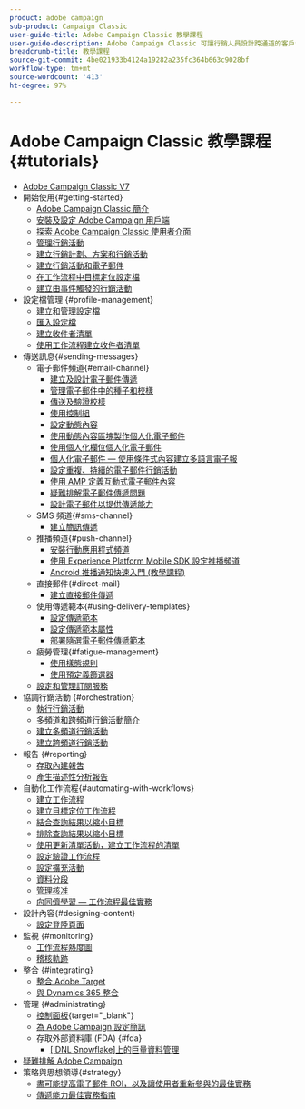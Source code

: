 ```yaml
---
product: adobe campaign
sub-product: Campaign Classic
user-guide-title: Adobe Campaign Classic 教學課程
user-guide-description: Adobe Campaign Classic 可讓行銷人員設計跨通道的客戶體驗，並提供視覺化促銷活動協調、即時互動管理和跨通道執行的環境。
breadcrumb-title: 教學課程
source-git-commit: 4be021933b4124a19282a235fc364b663c9028bf
workflow-type: tm+mt
source-wordcount: '413'
ht-degree: 97%

---
```



# Adobe Campaign Classic 教學課程 {#tutorials}

+ [Adobe Campaign Classic V7](/help/overview.md)
+ 開始使用{#getting-started}
   + [Adobe Campaign Classic 簡介](/help/getting-started/introduction-to-adobe-campaign-classic.md)
   + [安裝及設定 Adobe Campaign 用戶端](/help/getting-started/install-and-setup-the-adobe-campaign-client.md)
   + [探索 Adobe Campaign Classic 使用者介面](/help/getting-started/exploring-the-adobe-campaign-classic-user-interface.md)
   + [管理行銷活動](/help/getting-started/managing-marketing-campaigns.md)
   + [建立行銷計劃、方案和行銷活動](/help/getting-started/creating-a-marketing-plan-programs-and-campaigns.md)
   + [建立行銷活動和電子郵件](/help/getting-started/creating-a-campaign-and-an-email.md)
   + [在工作流程中目標定位設定檔](/help/getting-started/targeting-profiles-in-a-workflow.md)
   + [建立由事件觸發的行銷活動](/help/getting-started/create-event-triggered-campaigns.md)
+ 設定檔管理 {#profile-management}
   + [建立和管理設定檔](/help/profile-management/create-and-manage-profiles.md)
   + [匯入設定檔](/help/data-management/importing-profiles.md)
   + [建立收件者清單](/help/profile-management/creating-a-list-of-recipients.md)
   + [使用工作流程建立收件者清單](/help/profile-management/creating-a-list-of-recipients-with-a-workflow.md)
+ 傳送訊息{#sending-messages}
   + 電子郵件頻道{#email-channel}
      + [建立及設計電子郵件傳遞](/help/sending-messages/email-channel/create-and-design-email-deliveries.md)
      + [管理電子郵件中的種子和校樣](/help/sending-messages/email-channel/managing-seed-and-proofs.md)
      + [傳送及驗證校樣](/help/sending-messages/email-channel/send-and-validate-proofs.md)
      + [使用控制組](/help/sending-messages/email-channel/use-control-groups.md)
      + [設定動態內容](/help/sending-messages/email-channel/configuring-dynamic-content.md)
      + [使用動態內容區塊製作個人化電子郵件](/help/sending-messages/email-channel/personalization-with-dynamic-content-blocks.md)
      + [使用個人化欄位個人化電子郵件](/help/sending-messages/email-channel/personalizing-emails-using-personalization-fields.md)
      + [個人化電子郵件 — 使用條件式內容建立多語言電子報](/help/sending-messages/email-channel/personalizing-emails-create-a-multi-lingual-newsletter-using-conditional-content.md)
      + [設定重複、持續的電子郵件行銷活動](/help/sending-messages/recurring-deliveries.md)
      + [使用 AMP 定義互動式電子郵件內容](/help/sending-messages/email-channel/defining-interactive-email-content-with-amp.md)
      + [疑難排解電子郵件傳遞問題](/help/sending-messages/email-channel/troubleshooting-email-delivery-issues.md)
      + [設計電子郵件以提供傳遞能力](/help/sending-messages/email-channel/design-emails-for-deliverability.md)
   + SMS 頻道{#sms-channel}
      + [建立簡訊傳遞](/help/sending-messages/mobile-channel/create-a-sms-delivery.md)
   + 推播頻道{#push-channel}
      + [安裝行動應用程式頻道](/help/sending-messages/mobile-channel/installing-the-mobile-app-channel.md)
      + [使用 Experience Platform Mobile SDK 設定推播頻道](/help/sending-messages/mobile-channel/configure-push-using-aep-mobile-sdk.md)
      + [Android 推播通知快速入門 (教學課程)](https://experienceleague.adobe.com/docs/campaign-classic-learn/getting-started-with-push-notifications-for-android/introduction.html?lang=zh-Hant)
   + 直接郵件{#direct-mail}
      + [建立直接郵件傳遞](/help/sending-messages/direct-mail/creating-direct-mail-deliveries.md)
   + 使用傳遞範本{#using-delivery-templates}
      + [設定傳遞範本](/help/sending-messages/using-delivery-templates/configuring-a-delivery-template.md)
      + [設定傳遞範本屬性](/help/sending-messages/using-delivery-templates/setting-delivery-template-properties.md)
      + [部署隨選電子郵件傳遞範本](/help/sending-messages/using-delivery-templates/deploying-ad-hoc-email-delivery-template.md)
   + 疲勞管理{#fatigue-management}
      + [使用樣態規則](/help/sending-messages/fatigue-management/typology-rules-for-fatigue-management.md)
      + [使用預定義篩選器](/help/sending-messages/fatigue-management/fatigue-management-using-filters.md)
   + [設定和管理訂閱服務](/help/sending-messages/configuring-and-managing-subscription-services.md)
+ 協調行銷活動 {#orchestration}
   + [執行行銷活動](/help/orchestrating-campaigns/executing-a-campaign.md)
   + [多頻道和跨頻道行銷活動簡介](/help/orchestrating-campaigns/introduction-to-cross-and-multi-channel-campaigns.md)
   + [建立多頻道行銷活動](/help/orchestrating-campaigns/multi-channel-campaigns.md)
   + [建立跨頻道行銷活動](/help/orchestrating-campaigns/cross-channel-campaigns.md)
+ 報告 {#reporting}
   + [存取內建報吿](/help/reporting/accessing-built-in-reports.md)
   + [產生描述性分析報告](/help/reporting/generating-a-descriptive-analysis-report.md)
+ 自動化工作流程{#automating-with-workflows}
   + [建立工作流程](/help/automating-with-workflows/creating-a-workflow.md)
   + [建立目標定位工作流程](/help/automating-with-workflows/creating-a-targeting-workflow.md)
   + [結合查詢結果以縮小目標](/help/automating-with-workflows/refining-targets-by-combining-query-results.md)
   + [排除查詢結果以縮小目標](/help/automating-with-workflows/refining-targets-by-excluding-query-results.md)
   + [使用更新清單活動，建立工作流程的清單](/help/automating-with-workflows/using-the-update-list-activity.md)
   + [設定驗證工作流程](/help/automating-with-workflows/validation-flow-configuration.md)
   + [設定擴充活動](/help/automating-with-workflows/enrichment-activity.md)
   + [資料分段](/help/data-management/data-segmentation.md)
   + [管理核准](/help/automating-with-workflows/managing-approvals.md)
   + [向同儕學習 — 工作流程最佳實務](/help/automating-with-workflows/workflow-best-practices-for-marketers.md)
+ 設計內容{#designing-content}
   + [設定登陸頁面](/help/designing-content/configure-landingpages.md)
+ 監視 {#monitoring}
   + [工作流程熱度圖](/help/monitoring-campaign-classic/workflow-heatmap.md)
   + [稽核軌跡](/help/monitoring-campaign-classic/audit-trail.md)
+ 整合 {#integrating}
   + [整合 Adobe Target](/help/integrations/target-integration.md)
   + [與 Dynamics 365 整合](/help/integrations/dynamics365-integration.md)
+ 管理 {#administrating}
   + [控制面板](https://experienceleague.adobe.com/docs/control-panel-learn/control-panel/control-panel-overview.html?lang=zh-Hant){target=&quot;_blank&quot;}
   + [為 Adobe Campaign 設定簡訊](https://experienceleague.adobe.com/docs/campaign-learn/set-up-sms-for-adobe-campaign/overview.html?lang=zh-Hant)
   + 存取外部資料庫 (FDA) {#fda}
      + [ [!DNL Snowflake]上的巨量資料管理](/help/administrating/snowflake/big-data-segmentation-on-snowflake.md)
+ [疑難排解 Adobe Campaign](https://experienceleague.adobe.com/docs/campaign-classic-learn/troubleshooting/overview.html?lang=zh-Hant)
+ 策略與思想領導{#strategy}
   + [盡可能提高電子郵件 ROI，以及讓使用者重新參與的最佳實務](https://experienceleague.adobe.com/docs/campaign-learn/tutorials/strategy/campaign-maximize-email-best-practices.html?lang=zh-Hant)
   + [傳遞能力最佳實務指南](https://experienceleague.adobe.com/docs/deliverability-learn/deliverability-best-practice-guide/introduction.html?lang=zh-Hant)
